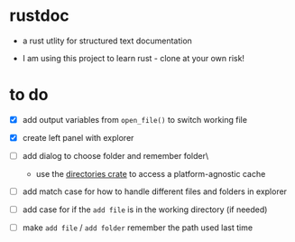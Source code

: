 # rustdoc

- a rust utlity for structured text documentation

- I am using this project to learn rust - clone at your own risk!

# to do

- [x] add output variables from `open_file()` to switch working file

- [x] create left panel with explorer

- [ ] add dialog to choose folder and remember folder\

  - use the [directories crate](https://docs.rs/directories/5.0.1/directories/struct.BaseDirs.html) to access a platform-agnostic cache

- [ ] add match case for how to handle different files and folders in explorer

- [ ] add case for if the `add file` is in the working directory (if needed)

- [ ] make `add file` / `add folder` remember the path used last time

